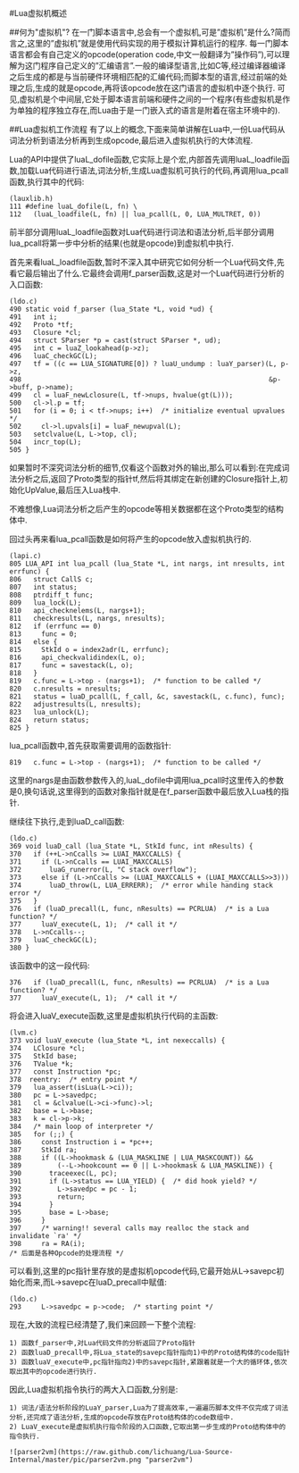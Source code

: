 #Lua虚拟机概述

##何为"虚拟机"?
在一门脚本语言中,总会有一个虚拟机,可是”虚拟机”是什么?简而言之,这里的”虚拟机”就是使用代码实现的用于模拟计算机运行的程序.
每一门脚本语言都会有自己定义的opcode(operation code,中文一般翻译为”操作码”),可以理解为这门程序自己定义的”汇编语言”.一般的编译型语言,比如C等,经过编译器编译之后生成的都是与当前硬件环境相匹配的汇编代码;而脚本型的语言,经过前端的处理之后,生成的就是opcode,再将该opcode放在这门语言的虚拟机中逐个执行.
可见,虚拟机是个中间层,它处于脚本语言前端和硬件之间的一个程序(有些虚拟机是作为单独的程序独立存在,而Lua由于是一门嵌入式的语言是附着在宿主环境中的).

##Lua虚拟机工作流程
有了以上的概念,下面来简单讲解在Lua中,一份Lua代码从词法分析到语法分析再到生成opcode,最后进入虚拟机执行的大体流程.

Lua的API中提供了luaL_dofile函数,它实际上是个宏,内部首先调用luaL_loadfile函数,加载Lua代码进行语法,词法分析,生成Lua虚拟机可执行的代码,再调用lua_pcall函数,执行其中的代码:

	(lauxlib.h)
	111 #define luaL_dofile(L, fn) \
	112   (luaL_loadfile(L, fn) || lua_pcall(L, 0, LUA_MULTRET, 0))

前半部分调用luaL_loadfile函数对Lua代码进行词法和语法分析,后半部分调用lua_pcall将第一步中分析的结果(也就是opcode)到虚拟机中执行.

首先来看luaL_loadfile函数,暂时不深入其中研究它如何分析一个Lua代码文件,先看它最后输出了什么.它最终会调用f_parser函数,这是对一个Lua代码进行分析的入口函数:

	(ldo.c)
	490 static void f_parser (lua_State *L, void *ud) {
	491   int i;
	492   Proto *tf;
	493   Closure *cl;
	494   struct SParser *p = cast(struct SParser *, ud);
	495   int c = luaZ_lookahead(p->z);
	496   luaC_checkGC(L);
	497   tf = ((c == LUA_SIGNATURE[0]) ? luaU_undump : luaY_parser)(L, p->z,
	498                                                              &p->buff, p->name);
	499   cl = luaF_newLclosure(L, tf->nups, hvalue(gt(L)));
	500   cl->l.p = tf;
	501   for (i = 0; i < tf->nups; i++)  /* initialize eventual upvalues */
	502     cl->l.upvals[i] = luaF_newupval(L);
	503   setclvalue(L, L->top, cl);
	504   incr_top(L);
	505 } 	
	
如果暂时不深究词法分析的细节,仅看这个函数对外的输出,那么可以看到:在完成词法分析之后,返回了Proto类型的指针tf,然后将其绑定在新创建的Closure指针上,初始化UpValue,最后压入Lua栈中.

不难想像,Lua词法分析之后产生的opcode等相关数据都在这个Proto类型的结构体中.

回过头再来看lua_pcall函数是如何将产生的opcode放入虚拟机执行的.

	(lapi.c)
	805 LUA_API int lua_pcall (lua_State *L, int nargs, int nresults, int errfunc) {
 	806   struct CallS c;
 	807   int status;
 	808   ptrdiff_t func;
 	809   lua_lock(L);
 	810   api_checknelems(L, nargs+1);
 	811   checkresults(L, nargs, nresults);
 	812   if (errfunc == 0)
 	813     func = 0;
 	814   else {
 	815     StkId o = index2adr(L, errfunc);
 	816     api_checkvalidindex(L, o);
 	817     func = savestack(L, o);
 	818   }
 	819   c.func = L->top - (nargs+1);  /* function to be called */
 	820   c.nresults = nresults;
 	821   status = luaD_pcall(L, f_call, &c, savestack(L, c.func), func);
 	822   adjustresults(L, nresults);
 	823   lua_unlock(L);
 	824   return status;
 	825 }
 
 lua_pcall函数中,首先获取需要调用的函数指针:
 
  	819   c.func = L->top - (nargs+1);  /* function to be called */
  	
这里的nargs是由函数参数传入的,luaL_dofile中调用lua_pcall时这里传入的参数是0,换句话说,这里得到的函数对象指针就是在f_parser函数中最后放入Lua栈的指针.

继续往下执行,走到luaD_call函数:

	(ldo.c)
	369 void luaD_call (lua_State *L, StkId func, int nResults) {
	370   if (++L->nCcalls >= LUAI_MAXCCALLS) {
	371     if (L->nCcalls == LUAI_MAXCCALLS)
	372       luaG_runerror(L, "C stack overflow");
	373     else if (L->nCcalls >= (LUAI_MAXCCALLS + (LUAI_MAXCCALLS>>3)))
	374       luaD_throw(L, LUA_ERRERR);  /* error while handing stack error */
	375   }  
	376   if (luaD_precall(L, func, nResults) == PCRLUA)  /* is a Lua function? */
	377     luaV_execute(L, 1);  /* call it */
	378   L->nCcalls--; 
	379   luaC_checkGC(L);
	380 } 
	
该函数中的这一段代码:

	376   if (luaD_precall(L, func, nResults) == PCRLUA)  /* is a Lua function? */
	377     luaV_execute(L, 1);  /* call it */
	
将会进入luaV_execute函数,这里是虚拟机执行代码的主函数:

	(lvm.c)
	373 void luaV_execute (lua_State *L, int nexeccalls) {
	374   LClosure *cl;           
	375   StkId base;             
	376   TValue *k;              
	377   const Instruction *pc;
	378  reentry:  /* entry point */
	379   lua_assert(isLua(L->ci));
	380   pc = L->savedpc;
	381   cl = &clvalue(L->ci->func)->l; 
	382   base = L->base;  
	383   k = cl->p->k;
	384   /* main loop of interpreter */ 
	385   for (;;) {    
	386     const Instruction i = *pc++;   
	387     StkId ra;   
	388     if ((L->hookmask & (LUA_MASKLINE | LUA_MASKCOUNT)) &&
	389         (--L->hookcount == 0 || L->hookmask & LUA_MASKLINE)) { 
	390       traceexec(L, pc);
	391       if (L->status == LUA_YIELD) {  /* did hook yield? */
	392         L->savedpc = pc - 1;
	393         return;           
	394       }
	395       base = L->base;
	396     }
	397     /* warning!! several calls may realloc the stack and invalidate `ra' */
	398     ra = RA(i); 
	/* 后面是各种Opcode的处理流程 */
	
可以看到,这里的pc指针里存放的是虚拟机opcode代码,它最开始从L->savepc初始化而来,而L->savepc在luaD_precall中赋值:

	(ldo.c)
	293     L->savedpc = p->code;  /* starting point */
	
现在,大致的流程已经清楚了,我们来回顾一下整个流程:

	1) 函数f_parser中,对Lua代码文件的分析返回了Proto指针
	2) 函数luaD_precall中,将Lua_state的savepc指针指向1)中的Proto结构体的code指针
	3) 函数luaV_execute中,pc指针指向2)中的savepc指针,紧跟着就是一个大的循环体,依次取出其中的opcode进行执行.
	
因此,Lua虚拟机指令执行的两大入口函数,分别是:
	
	1) 词法/语法分析阶段的LuaY_parser,Lua为了提高效率,一遍遍历脚本文件不仅完成了词法分析,还完成了语法分析,生成的opcode存放在Proto结构体的code数组中.
	2) LuaV_execute是虚拟机执行指令阶段的入口函数,它取出第一步生成的Proto结构体中的指令执行.
	
	![parser2vm](https://raw.github.com/lichuang/Lua-Source-Internal/master/pic/parser2vm.png "parser2vm")
	
	
		


